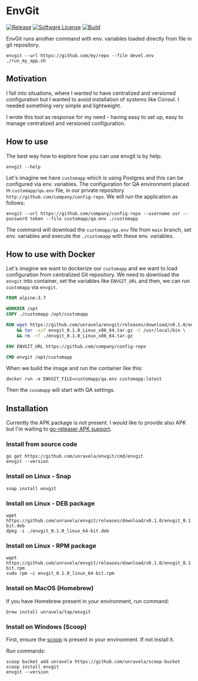 # EnvGit
[![Release](https://img.shields.io/github/release/unravela/envgit.svg?style=flat-square)](https://github.com/goreleaser/goreleaser/releases/latest)
[![Software License](https://img.shields.io/github/license/unravela/envgit?style=flat-square)](/LICENSE.md)
[![Build](https://img.shields.io/github/workflow/status/unravela/envgit/build/main?style=flat-square)](/actions?query=workflow%3Abuild)

EnvGit runs another command with env. variables loaded directly from file in git repository.

    envgit --url https://github.com/my/repo --file devel.env ./run_my_app.sh

## Motivation

I fall into situations, where I wanted to have centralized and versioned configuration but I 
wanted to avoid installation of systems like Consul. I needed something very simple and lightweight. 

I wrote this tool as response for my need - having easy to set up, easy to manage centralized and 
versioned configuration.
    
    
## How to use

The best way how to explore how you can use envgit is by help:

    envgit --help

Let's imagine we have `customapp` which is using Postgres and this can be configured via env. variables.
The configuration for QA environment placed in `customapp/qa.env` file, in our private repository `http://github.com/company/config-repo`. 
We will run the application as follows:

    envgit --url https://github.com/company/config-repo --username usr --password token --file customapp/qa.env ./customapp
    
The command will download the `customapp/qa.env` file from `main` branch, set env. variables and execute the `./customapp` 
with these env. variables. 

## How to use with Docker

Let's imagine we want to dockerize our `customapp` and we want to load configuration from centralized Git repository.
We need to download the `envgit` into container, set the variables like `ENVGIT_URL` and then, we can run 
`customapp` via `envgit`. 

```dockerfile
FROM alpine:3.7

WORKDIR /opt
COPY ./customapp /opt/customapp

RUN wget https://github.com/unravela/envgit/releases/download/v0.1.0/envgit_0.1.0_Linux_x86_64.tar.gz \
    && tar -xzf envgit_0.1.0_Linux_x86_64.tar.gz -C /usr/local/bin \
    && rm -rf ./envgit_0.1.0_Linux_x86_64.tar.gz

ENV ENVGIT_URL https://github.com/company/config-repo

CMD envgit /opt/customapp
```

When we build the image and run the container like this:

```
docker run -e ENVGIT_FILE=customapp/qa.env customapp:latest
```

Then the `cusomapp` will start with QA settings.

## Installation

Currently the APK package is not present. I would like to provide also APK but I'm waiting to
[go-releaser APK support](https://github.com/goreleaser/nfpm/pull/126).

### Install from source code

    go get https://github.com/unravela/envgit/cmd/envgit
    envgit --version

### Install on Linux - Snap

    snap install envgit

### Install on Linux - DEB package 
   
    wget https://github.com/unravela/envgit/releases/download/v0.1.0/envgit_0.1.0_linux_64-bit.deb
    dpkg -i ./envgit_0.1.0_linux_64-bit.deb

### Install on Linux - RPM package

    wget https://github.com/unravela/envgit/releases/download/v0.1.0/envgit_0.1.0_linux_64-bit.rpm
    sudo rpm –i envgit_0.1.0_linux_64-bit.rpm

### Install on MacOS (Homebrew)

If you have Homebrew present in your environment, run command:

    brew install unravela/tap/envgit

### Install on Windows (Scoop)

First, ensure the [scoop](https://scoop.sh/) is present in your environment. If not install it.

Run commands:

    scoop bucket add unravela https://github.com/unravela/scoop-bucket
    scoop install envgit
    envgit --version
